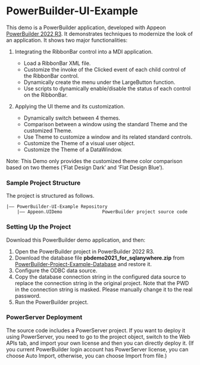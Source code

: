 ﻿# PowerBuilder-UI-Example

This demo is a PowerBuilder application, developed with Appeon [PowerBuilder 2022 R3](https://www.appeon.com/products/powerbuilder). It demonstrates techniques to modernize the look of an application. It shows two major functionalities:

1. Integrating the RibbonBar control into a MDI application.
   -  Load a RibbonBar XML file.
   -  Customize the invoke of the Clicked event of each child control of the RibbonBar control.
   -  Dynamically create the menu under the LargeButton function.
   -  Use scripts to dynamically enable/disable the status of each control on the RibbonBar.

2. Applying the UI theme and its customization.
   -  Dynamically switch between 4 themes.
   -  Comparison between a window using the standard Theme and the customized Theme.
   -  Use Theme to customize a window and its related standard controls.
   -  Customize the Theme of a visual user object.
   -  Customize the Theme of a DataWindow.


Note: This Demo only provides the customized theme color comparison based on two themes (‘Flat Design Dark’ and ‘Flat Design Blue’).

### Sample Project Structure

The project is structured as follows.

```
|—— PowerBuilder-UI-Example Repository 
	|—— Appeon.UIDemo				PowerBuilder project source code
```

### Setting Up the Project

Download this PowerBuilder demo application, and then:

1. Open the PowerBuilder project in PowerBuilder 2022 R3.
2. Download the database file **pbdemo2021_for_sqlanywhere.zip** from [PowerBuilder-Project-Example-Database](https://github.com/Appeon/PowerBuilder-Project-Example-Database) and restore it.
3. Configure the ODBC data source.
4. Copy the database connection string in the configured data source to replace the connection string in the original project. Note that the PWD in the connection string is masked. Please manually change it to the real password.
5. Run the PowerBuilder project.

### PowerServer Deployment

The source code includes a PowerServer project. If you want to deploy it using PowerServer, you need to go to the project object, switch to the Web APIs tab, and import your own license and then you can directly deploy it. (If you current PowerBuilder login account has PowerServer license, you can choose Auto Import, otherwise, you can choose Import from file.)
